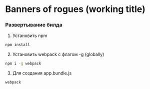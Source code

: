 # Banners of rogues (working title)

### Развертывание билда

1. Установить npm
```sh
npm install
```

2. Установить webpack с флагом -g (globally)
```sh
npm i -g webpack
```

3. Для создания app.bundle.js
```sh
webpack
```